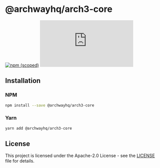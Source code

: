 # @archwayhq/arch3-core

[![npm (scoped)](https://img.shields.io/npm/v/archwayhq/arch3-core)](https://www.npmjs.com/package/@archwayhq/arch3-core) [![License](https://img.shields.io/github/license/archway-network/arch3.js?label=License&logo=opensourceinitiative&logoColor=white&color=informational)](https://opensource.org/licenses/Apache-2.0)

## Installation

### NPM

```sh
npm install --save @archwayhq/arch3-core
```

### Yarn

```sh
yarn add @archwayhq/arch3-core
```

## License

This project is licensed under the Apache-2.0 License - see the [LICENSE](./LICENSE) file for details.
